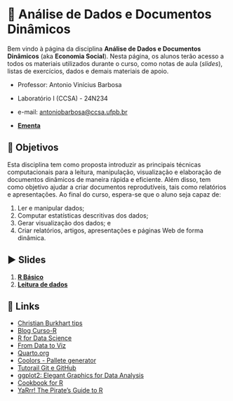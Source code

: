 # :rocket: Análise de Dados e Documentos Dinâmicos 



Bem vindo à página da disciplina **Análise de Dados e Documentos Dinâmicos** (aka **Economia Social**).
Nesta página, os alunos terão acesso a todos os materiais utilizados durante o curso, como notas de aula (*slides*), listas de exercícios, dados e demais materiais de apoio.

* Professor: Antonio Vinícius Barbosa

* Laboratório I (CCSA) - 24N234

* e-mail: antoniobarbosa@ccsa.ufpb.br

* [**Ementa**](https://github.com/aviniciusbb/documentos_dinamicos/blob/main/ementa/Ementa_MESP.pdf)


## 🎯 Objetivos

Esta disciplina tem como proposta introduzir as principais técnicas computacionais para a leitura, manipulação, visualização e elaboração de documentos dinâmicos de maneira rápida e eficiente.  Além disso, tem como objetivo ajudar a criar documentos reprodutíveis, tais como relatórios e apresentações. Ao final do curso, espera-se que o aluno seja capaz de: 

1. Ler e manipular dados; 
2. Computar estatísticas descritivas dos dados; 
3. Gerar visualização dos dados; e 
4. Criar relatórios, artigos, apresentações e páginas Web de forma dinâmica.

## :arrow_forward: Slides

1. [**R Básico**](https://raw.githack.com/aviniciusbb/documentos_dinamicos/main/slides/slides_01.html)
2. [**Leitura de dados**](https://raw.githack.com/aviniciusbb/documentos_dinamicos/main/slides/slides_02.html)


## :link: Links

- [Christian Burkhart tips](https://twitter.com/ChBurkhart)
- [Blog Curso-R](https://blog.curso-r.com/)
- [R for Data Science](https://r4ds.had.co.nz/)
- [From Data to Viz](https://www.data-to-viz.com/)
- [Quarto.org](https://quarto.org/)
- [Coolors - Pallete generator](https://coolors.co/)
- [Tutorail Git e GitHub](https://beatrizmilz.github.io/RLadies-Git-RStudio-2019/#1)
- [ggplot2: Elegant Graphics for Data Analysis](https://ggplot2-book.org/)
- [Cookbook for R](http://www.cookbook-r.com/)
- [YaRrr! The Pirate’s Guide to R](https://bookdown.org/ndphillips/YaRrr/)
